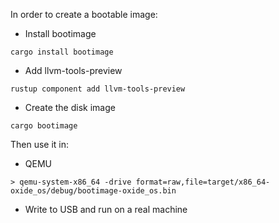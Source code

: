 In order to create a bootable image:
- Install bootimage
```
cargo install bootimage
```
- Add llvm-tools-preview
```
rustup component add llvm-tools-preview
```
- Create the disk image
```
cargo bootimage
```

Then use it in:
- QEMU
```
> qemu-system-x86_64 -drive format=raw,file=target/x86_64-oxide_os/debug/bootimage-oxide_os.bin
```
- Write to USB and run on a real machine
